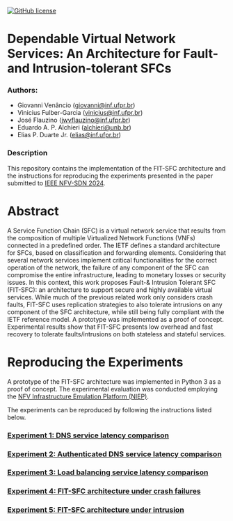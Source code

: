 [![GitHub license](https://img.shields.io/badge/License-MIT-blue.svg)](https://lbesson.mit-license.org/)

# Dependable Virtual Network Services: An Architecture for Fault- and Intrusion-tolerant SFCs

### Authors:
- Giovanni Venâncio (giovanni@inf.ufpr.br)
- Vinicius Fulber-Garcia (vinicius@inf.ufpr.br)
- José Flauzino (jwvflauzino@inf.ufpr.br)
- Eduardo A. P. Alchieri (alchieri@unb.br)
- Elias P. Duarte Jr. (elias@inf.ufpr.br)

### Description

This repository contains the implementation of the FIT-SFC architecture and the instructions for reproducing the experiments presented in the paper submitted to [IEEE NFV-SDN 2024](https://nfvsdn2024.ieee-nfvsdn.org/).

# Abstract
A Service Function Chain (SFC) is a virtual network service that results from the composition of multiple Virtualized Network Functions (VNFs) connected in a predefined order.
The IETF defines a standard architecture for SFCs, based on classification and forwarding elements.
Considering that several network services implement critical functionalities for the correct operation of the network, the failure of any component of the SFC can compromise the entire infrastructure, leading to monetary losses or security issues.
In this context, this work proposes Fault-\& Intrusion Tolerant SFC (FIT-SFC): an architecture to support secure and highly available virtual services.
While much of the previous related work only considers crash faults, FIT-SFC uses replication strategies to also tolerate intrusions on any component of the SFC architecture, while still being fully compliant with the IETF reference model.
A prototype was implemented as a proof of concept.
Experimental results show that FIT-SFC presents low overhead and fast recovery to tolerate faults/intrusions on both stateless and stateful services.

# Reproducing the Experiments

A prototype of the FIT-SFC architecture was implemented in Python 3 as a proof of concept. The experimental evaluation was conducted employing the [NFV Infrastructure Emulation Platform (NIEP)](https://ieeexplore.ieee.org/document/8432239).

The experiments can be reproduced by following the instructions listed below.

### [Experiment 1: DNS service latency comparison](Experiment_2)
### [Experiment 2: Authenticated DNS service latency comparison](Experiment_2)
### [Experiment 3: Load balancing service latency comparison](Experiment_3)
### [Experiment 4: FIT-SFC architecture under crash failures](Experiment_4)
### [Experiment 5: FIT-SFC architecture under intrusion](Experiment_5)
